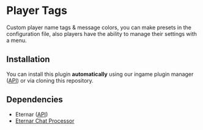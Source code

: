 # Player Tags
Custom player name tags & message colors, you can make presets in the configuration file, also players have the ability to manage their settings with a menu.

## Installation

You can install this plugin **automatically** using our ingame plugin manager ([API](https://github.com/Eternar/API)) or via cloning this repository.

## Dependencies
- Eternar ([API](https://github.com/Eternar/API))
- [Eternar Chat Processor](https://github.com/Eternar/chatprocessor)
